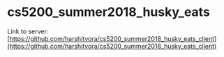 # cs5200_summer2018_husky_eats

Link to server: [https://github.com/harshitvora/cs5200_summer2018_husky_eats_client](https://github.com/harshitvora/cs5200_summer2018_husky_eats_client)
